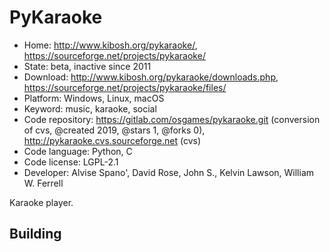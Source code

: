 # PyKaraoke

- Home: http://www.kibosh.org/pykaraoke/, https://sourceforge.net/projects/pykaraoke/
- State: beta, inactive since 2011
- Download: http://www.kibosh.org/pykaraoke/downloads.php, https://sourceforge.net/projects/pykaraoke/files/
- Platform: Windows, Linux, macOS
- Keyword: music, karaoke, social
- Code repository: https://gitlab.com/osgames/pykaraoke.git (conversion of cvs, @created 2019, @stars 1, @forks 0), http://pykaraoke.cvs.sourceforge.net (cvs)
- Code language: Python, C
- Code license: LGPL-2.1
- Developer: Alvise Spano', David Rose, John S., Kelvin Lawson, William W. Ferrell

Karaoke player.

## Building
